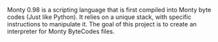 Monty 0.98 is a scripting language that is first compiled into Monty byte codes (Just like Python). 
It relies on a unique stack, with specific instructions to manipulate it. 
The goal of this project is to create an interpreter for Monty ByteCodes files.
